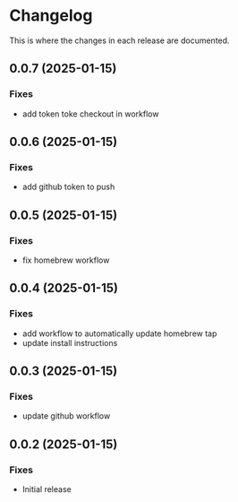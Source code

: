 # Changelog

This is where the changes in each release are documented.
## 0.0.7 (2025-01-15)

### Fixes

- add token toke checkout in workflow

## 0.0.6 (2025-01-15)

### Fixes

- add github token to push

## 0.0.5 (2025-01-15)

### Fixes

- fix homebrew workflow

## 0.0.4 (2025-01-15)

### Fixes

- add workflow to automatically update homebrew tap
- update install instructions

## 0.0.3 (2025-01-15)

### Fixes

- update github workflow

## 0.0.2 (2025-01-15)

### Fixes

- Initial release
